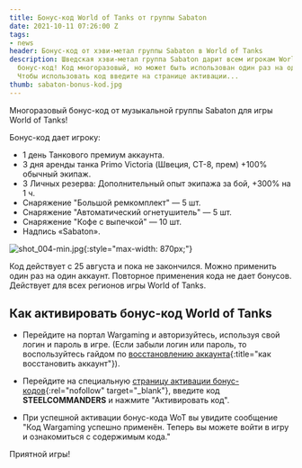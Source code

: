 ```yaml
---
title: Бонус-код World of Tanks от группы Sabaton
date: 2021-10-11 07:26:00 Z
tags:
- news
header: Бонус-код от хэви-метал группы Sabaton в World of Tanks
description: Шведская хэви-метал группа Sabaton дарит всем игрокам World of Tanks
  бонус-код! Код многоразовый, но может быть использован один раз на одном аккаунте.
  Чтобы использовать код введите на странице активации...
thumb: sabaton-bonus-kod.jpg
---
```


Многоразовый бонус-код от музыкальной группы Sabaton для игры World of Tanks!

Бонус-код дает игроку:

* 1 день Танкового премиум аккаунта.
* 3 дня аренды танка Primo Victoria (Швеция, СТ-8, прем) +100% обычный экипаж.
* 3 Личных резерва: Дополнительный опыт экипажа за бой, +300% на 1 ч.
* Снаряжение "Большой ремкомплект" — 5 шт.
* Снаряжение "Автоматический огнетушитель" — 5 шт.
* Снаряжение "Кофе с выпечкой" — 10 шт.
* Надпись «Sabaton».

![shot_004-min.jpg](https://ru-wotp.wgcdn.co/dcont/fb/image/shot_004-min.jpg){:style="max-width: 870px;"}

Код действует с 25 августа и пока не закончился. Можно применить один раз на один аккаунт. Повторное применения кода не дает бонусов. Действует для всех регионов игры World of Tanks.

## Как активировать бонус-код World of Tanks

* Перейдите на портал Wargaming и авторизуйтесь, используя свой логин и пароль в игре. (Если забыли логин или пароль, то воспользуйтесь гайдом по [восстановлению аккаунта](https://worldoftanks.tk/kak-vosstanovit-akkaunt-v-world-of-tanks){:title="как восстановить аккаунт"}). 

* Перейдите на специальную [страницу активации бонус-кодов](https://ru.wargaming.net/shop/redeem/){:rel="nofollow" target="_blank"}, введите код **STEELCOMMANDERS** и нажмите "Активировать код".

* При успешной активации бонус-кода WoT вы увидите сообщение "Код Wargaming успешно применён. Теперь вы можете войти в игру и ознакомиться с содержимым кода."

Приятной игры!
